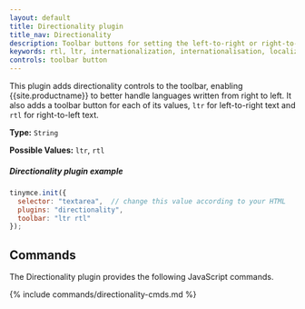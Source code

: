```yaml
---
layout: default
title: Directionality plugin
title_nav: Directionality
description: Toolbar buttons for setting the left-to-right or right-to-left direction of content.
keywords: rtl, ltr, internationalization, internationalisation, localization, localisation, international
controls: toolbar button
---
```


This plugin adds directionality controls to the toolbar, enabling {{site.productname}} to better handle languages written from right to left. It also adds a toolbar button for each of its values, `ltr` for left-to-right text and `rtl` for right-to-left text.

**Type:** `String`

**Possible Values:** `ltr`, `rtl`

##### Directionality plugin example

```js
tinymce.init({
  selector: "textarea",  // change this value according to your HTML
  plugins: "directionality",
  toolbar: "ltr rtl"
});
```

## Commands

The Directionality plugin provides the following JavaScript commands.

{% include commands/directionality-cmds.md %}
